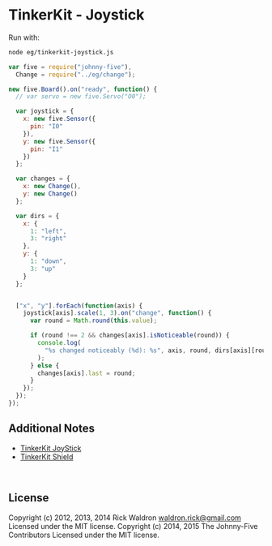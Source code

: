 <!--remove-start-->

# TinkerKit - Joystick



Run with:
```bash
node eg/tinkerkit-joystick.js
```

<!--remove-end-->

```javascript
var five = require("johnny-five"),
  Change = require("../eg/change");

new five.Board().on("ready", function() {
  // var servo = new five.Servo("O0");

  var joystick = {
    x: new five.Sensor({
      pin: "I0"
    }),
    y: new five.Sensor({
      pin: "I1"
    })
  };

  var changes = {
    x: new Change(),
    y: new Change()
  };

  var dirs = {
    x: {
      1: "left",
      3: "right"
    },
    y: {
      1: "down",
      3: "up"
    }
  };


  ["x", "y"].forEach(function(axis) {
    joystick[axis].scale(1, 3).on("change", function() {
      var round = Math.round(this.value);

      if (round !== 2 && changes[axis].isNoticeable(round)) {
        console.log(
          "%s changed noticeably (%d): %s", axis, round, dirs[axis][round]
        );
      } else {
        changes[axis].last = round;
      }
    });
  });
});


```








## Additional Notes
- [TinkerKit JoyStick](http://www.tinkerkit.com/joystick/)
- [TinkerKit Shield](http://www.tinkerkit.com/shield/)

&nbsp;

<!--remove-start-->

## License
Copyright (c) 2012, 2013, 2014 Rick Waldron <waldron.rick@gmail.com>
Licensed under the MIT license.
Copyright (c) 2014, 2015 The Johnny-Five Contributors
Licensed under the MIT license.

<!--remove-end-->
